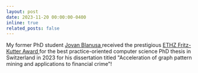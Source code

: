 ```yaml
---
layout: post
date: 2023-11-20 00:00:00-0400
inline: true
related_posts: false
---
```


My former PhD student <a href="https://www.linkedin.com/posts/jovan-blanusa_fritzkutteraward-activity-7132990125961015297-ZXiT"> Jovan Blanusa </a> received the prestigious <a href="https://inf.ethz.ch/department/awards-rankings/fritz-kutter-fonds.html"> ETHZ Fritz-Kutter Award </a> for the best practice-oriented computer science PhD thesis in Switzerland in 2023 for his dissertation titled "Acceleration of graph pattern mining and applications to financial crime"!
